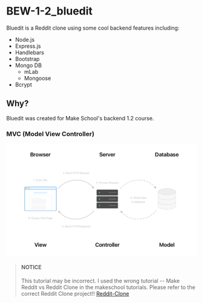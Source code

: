 # BEW-1-2_bluedit
Bluedit is a Reddit clone using some cool backend features including:
- Node.js
- Express.js
- Handlebars
- Bootstrap
- Mongo DB
	- mLab
	- Mongoose
- Bcrypt

## Why?
Bluedit was created for Make School's backend 1.2 course.

### MVC (Model View Controller)
<img src="https://raw.githubusercontent.com/MakeSchool-Tutorials/sa-2018-node-reddit/master/P01-Setting-Up-I/assets/mvc_diagram.png" />

> #### NOTICE
> This tutorial may be incorrect. I used the wrong tutorial -- Make Reddit vs Reddit Clone in the makeschool tutorials.
> Please refer to the correct Reddit Clone project!!
> <a href="https://github.com/noltron000/BEW-1-2_reddit-clone">Reddit-Clone</a>
